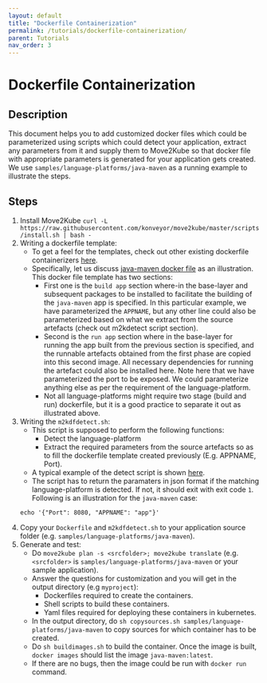 ```yaml
---
layout: default
title: "Dockerfile Containerization"
permalink: /tutorials/dockerfile-containerization/
parent: Tutorials
nav_order: 3
---
```


# Dockerfile Containerization

## Description

This document helps you to add customized docker files which could be parameterized using scripts which could detect your application, extract any parameters from it and supply them to Move2Kube so that docker file with appropriate parameters is generated for your application gets created. We use `samples/language-platforms/java-maven` as a running example to illustrate the steps.

## Steps

1. Install Move2Kube `curl -L https://raw.githubusercontent.com/konveyor/move2kube/master/scripts/install.sh | bash -`
2. Writing a dockerfile template:
    - To get a feel for the templates, check out other existing dockerfile containerizers [here](https://github.com/konveyor/move2kube/tree/master/internal/assets/dockerfiles).
    - Specifically, let us discuss [java-maven docker file](https://github.com/konveyor/move2kube/blob/master/internal/assets/dockerfiles/javamaven/Dockerfile) as an illustration. This docker file template has two sections:
        - First one is the `build app` section where-in the base-layer and subsequent packages to be installed to facilitate the building of the `java-maven` app is specified. In this particular example, we have parameterized the `APPNAME`, but any other line could also be parameterized based on what we extract from the source artefacts (check out m2kdetect script section).
        - Second is the `run app` section where in the base-layer for running the app built from the previous section is specified, and the runnable artefacts obtained from the first phase are copied into this second image. All necessary dependencies for running the artefact could also be installed here. Note here that we have parameterized the port to be exposed. We could parameterize anything else as per the requirement of the language-platform.
        - Not all language-platforms might require two stage (build and run) dockerfile, but it is a good practice to separate it out as illustrated above.
3. Writing the `m2kdfdetect.sh`:
    - This script is supposed to perform the following functions:
        - Detect the language-platform
        - Extract the required parameters from the source artefacts so as to fill the dockerfile template created previously (E.g. APPNAME, Port).
    - A typical example of the detect script is shown [here](https://github.com/konveyor/move2kube/blob/master/internal/assets/dockerfiles/python/m2kdfdetect.sh).
    - The script has to return the paramaters in json format if the matching language-platform is detected. If not, it should exit with exit code `1`. Following is an illustration for the `java-maven` case:
    ```
    echo '{"Port": 8080, "APPNAME": "app"}'
    ```
4. Copy your `Dockerfile` and `m2kdfdetect.sh` to your application source folder (e.g. `samples/language-platforms/java-maven`).
5. Generate and test:
    - Do `move2kube plan -s <srcfolder>; move2kube translate` (e.g. `<srcfolder>` is `samples/language-platforms/java-maven` or your sample application).
    - Answer the questions for customization and you will get in the output directory (e.g `myproject`):
        - Dockerfiles required to create the containers.
        - Shell scripts to build these containers.
        - Yaml files required for deploying these containers in kubernetes.
    - In the output directory, do `sh copysources.sh samples/language-platforms/java-maven` to copy sources for which container has to be created.
    - Do `sh buildimages.sh` to build the container. Once the image is built, `docker images` should list the image `java-maven:latest`.
    - If there are no bugs, then the image could be run with `docker run` command.
